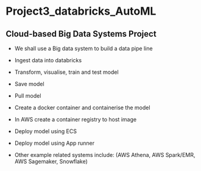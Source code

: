 # Project3_databricks_AutoML

## Cloud-based Big Data Systems Project

- We shall use a Big data system to build a data pipe line
- Ingest data into databricks
- Transform, visualise, train and test model
- Save model 
- Pull model 
- Create a docker container and containerise the model
- In AWS create a container registry to host image
- Deploy model using ECS
- Deploy model using App runner


- Other example related systems include: (AWS Athena, AWS Spark/EMR, AWS Sagemaker, Snowflake)
